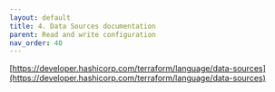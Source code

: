 ```yaml
---
layout: default
title: 4. Data Sources documentation
parent: Read and write configuration
nav_order: 40
---
```


[https://developer.hashicorp.com/terraform/language/data-sources](https://developer.hashicorp.com/terraform/language/data-sources)
